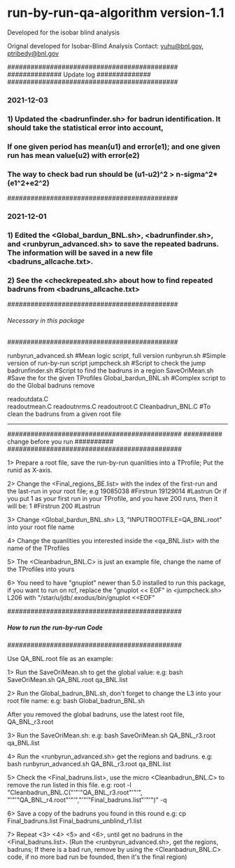 # run-by-run-qa-algorithm version-1.1
Developed for the isobar blind analysis

Orignal developed for Isobar-Blind Analysis
Contact: <yuhu@bnl.gov>, <ptribedy@bnl.gov>

############################################
##############   Update log   ##############
############################################
### 2021-12-03
### 1) Updated the <badrunfinder.sh> for badrun identification. It should take the statistical error into account,
###    If one given period has mean(u1) and error(e1); and one given run has mean value(u2) with error(e2)
###    The way to check bad run should be (u1-u2)^2 > n-sigma^2*(e1^2+e2^2)
############################################
### 2021-12-01
### 1) Edited the <Global_bardun_BNL.sh>, <badrunfinder.sh>, and <runbyrun_advanced.sh> to save the repeated badruns. The information will be saved in a new file <badruns_allcache.txt>.  
### 2) See the <checkrepeated.sh> about how to find repeated badruns from <badruns_allcache.txt> 


############################################
######   Necessary in this package   #######
############################################

runbyrun_advanced.sh	#Mean logic script, full version
runbyrun.sh		#Simple version of run-by-run script
jumpcheck.sh		#Script to check the jump
badrunfinder.sh		#Script to find the badruns in a region
SaveOriMean.sh		#Save the <mean> for the given TProfiles 
Global_bardun_BNL.sh	#Complex script to do the Global badruns remove

readoutdata.C		
readoutmean.C
readoutnrms.C
readoutroot.C
Cleanbadrun_BNL.C	#To clean the badruns from a given root file

------------------------------------------------------------------------------------
#############################################
##########  change before you run  ##########
#############################################

1> Prepare a root file, save the run-by-run quanlities into a TProfile;
   Put the runid as X-axis.

2> Change the <Final_regions_BE.list> with the index of the first-run and the last-run
   in your root file; 
      e.g  19085038 #Firstrun
   	   19129014 #Lastrun
   Or if you put 1 as your first run in your TProfile, and you have 200 runs, then it will be:
   	   1 #Firstrun
	   200 #Lastrun
	   
3> Change <Global_bardun_BNL.sh> L3, "INPUTROOTFILE=QA_BNL.root" into your root file name

4> Change the quanlities you interested inside the <qa_BNL.list> with the name of the TProfiles 

5> The <Cleanbadrun_BNL.C> is just an example file, change the name of the TProfiles into yours

6> You need to have "gnuplot" newer than 5.0 installed to run this package,
   if you want to run on rcf, replace the "gnuplot << EOF" in <jumpcheck.sh> L206
   with "/star/u/jdb/.exodus/bin/gnuplot <<EOF" 


#############################################
#####  How to run the run-by-run Code  ######
#############################################

Use QA_BNL.root file as an example:

1> Run the SaveOriMean.sh to get the global value:
   e.g: bash SaveOriMean.sh QA_BNL.root qa_BNL.list


2> Run the Global_badrun_BNL.sh, don't forget to change the L3 into your root file name:
   e.g: bash Global_badrun_BNL.sh


After you removed the global badruns, use the latest root file, QA_BNL_r3.root 


3> Run the SaveOriMean.sh:
   e.g: bash SaveOriMean.sh QA_BNL_r3.root qa_BNL.list


4> Run the <runbyrun_advanced.sh> get the regions and badruns.
   e.g: bash runbyrun_advanced.sh  QA_BNL_r3.root qa_BNL.list


5> Check the <Final_badruns.list>, use the micro <Cleanbadrun_BNL.C> to remove the run listed in this file.
   e.g: root -l "Cleanbadrun_BNL.C("'"'"QA_BNL_r3.root"'"'", "'"'"QA_BNL_r4.root"'"'","'"'"Final_badruns.list"'"'")" -q



6> Save a copy of the badruns you found in this round
   e.g: cp Final_badruns.list Final_badruns_unblind_r1.list


7> Repeat <3> <4> <5> and <6>, until get no badruns in the <Final_badruns.list>.
   (Run the <runbyrun_advanced.sh>, get the regions, badruns; If there is a bad run, remove by using the <Cleanbadrun_BNL.C> code, if no more bad run be founded, then it's the final region)


